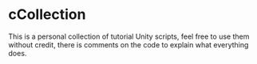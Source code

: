 # cCollection
This is a personal collection of tutorial Unity scripts, feel free to use them without credit, there is comments on the code to explain what everything does.


